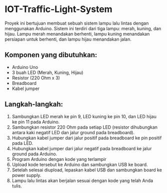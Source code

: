 # IOT-Traffic-Light-System
Proyek ini bertujuan membuat sebuah sistem lampu lalu lintas dengan menggunakan Arduino. Sistem ini terdiri dari tiga lampu: merah, kuning, dan hijau. Lampu merah menandakan berhenti, lampu kuning menandakan persiapan untuk berhenti, dan lampu hijau menandakan jalan.

## Komponen yang dibutuhkan:

* Arduino Uno
* 3 buah LED (Merah, Kuning, Hijau)
* Resistor (220 Ohm x 3)
* Breadboard
* Kabel jumper

## Langkah-langkah:

1. Sambungkan LED merah ke pin 9, LED kuning ke pin 10, dan LED hijau ke pin 11 pada Arduino.
2. Sambungkan resistor 220 Ohm pada setiap LED (resistor dihubungkan antara kaki negatif LED dan jalur ground pada breadboard).
3. Hubungkan kabel jumper dari jalur positif pada breadboard ke pin positif pada LED.
4. Hubungkan kabel jumper dari jalur negatif pada breadboard ke jalur ground pada Arduino.
5. Program Arduino dengan kode yang terlampir
6. Upload kode tersebut ke Arduino dan sambungkan USB ke board.
7. Setelah selesai diupload, lepaskan kabel USB dan sambungkan board ke power supply.
8. Lampu lalu lintas akan berjalan sesuai dengan kode yang telah Anda tulis.
